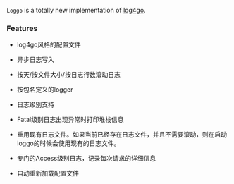 `Loggo` is a totally new implementation of [log4go](http://github.com/kimiazhu/log4go).

 
### Features 

- log4go风格的配置文件

- 异步日志写入

- 按天/按文件大小/按日志行数滚动日志

- 按包名定义的logger

- 日志级别支持

- Fatal级别日志出现异常时打印堆栈信息

- 重用现有日志文件。如果当前已经存在日志文件，并且不需要滚动，则在启动loggo的时候会使用现有的日志文件。

- 专门的Access级别日志，记录每次请求的详细信息

- 自动重新加载配置文件
